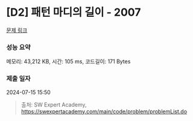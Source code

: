 # [D2] 패턴 마디의 길이 - 2007 

[문제 링크](https://swexpertacademy.com/main/code/problem/problemDetail.do?contestProbId=AV5P1kNKAl8DFAUq) 

### 성능 요약

메모리: 43,212 KB, 시간: 105 ms, 코드길이: 171 Bytes

### 제출 일자

2024-07-15 15:50



> 출처: SW Expert Academy, https://swexpertacademy.com/main/code/problem/problemList.do